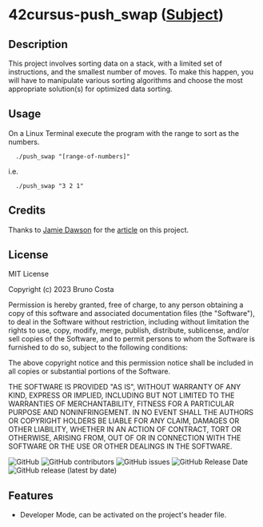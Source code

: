 # 42cursus-push_swap ([Subject](https://cdn.intra.42.fr/pdf/pdf/76345/en.subject.pdf))

## Description
This project involves sorting data on a stack, with a limited set of instructions, and the smallest number of moves. To make this happen, you will have to manipulate various sorting algorithms and choose the most appropriate solution(s) for optimized data sorting.

## Usage

On a Linux Terminal execute the program with the range to sort as the numbers.

```unix
  ./push_swap "[range-of-numbers]"
```
 i.e.

```unix
  ./push_swap "3 2 1"
```
 
## Credits

Thanks to [Jamie Dawson](https://github.com/JamieDawson) for the [article](https://medium.com/@jamierobertdawson/push-swap-the-least-amount-of-moves-with-two-stacks-d1e76a71789a) on this project.

## License

MIT License

Copyright (c) 2023 Bruno Costa

Permission is hereby granted, free of charge, to any person obtaining a copy
of this software and associated documentation files (the "Software"), to deal
in the Software without restriction, including without limitation the rights
to use, copy, modify, merge, publish, distribute, sublicense, and/or sell
copies of the Software, and to permit persons to whom the Software is
furnished to do so, subject to the following conditions:

The above copyright notice and this permission notice shall be included in all
copies or substantial portions of the Software.

THE SOFTWARE IS PROVIDED "AS IS", WITHOUT WARRANTY OF ANY KIND, EXPRESS OR
IMPLIED, INCLUDING BUT NOT LIMITED TO THE WARRANTIES OF MERCHANTABILITY,
FITNESS FOR A PARTICULAR PURPOSE AND NONINFRINGEMENT. IN NO EVENT SHALL THE
AUTHORS OR COPYRIGHT HOLDERS BE LIABLE FOR ANY CLAIM, DAMAGES OR OTHER
LIABILITY, WHETHER IN AN ACTION OF CONTRACT, TORT OR OTHERWISE, ARISING FROM,
OUT OF OR IN CONNECTION WITH THE SOFTWARE OR THE USE OR OTHER DEALINGS IN THE
SOFTWARE.

![GitHub](https://img.shields.io/github/license/BrunoCostaGH/42cursus-push_swap?style=for-the-badge)
![GitHub contributors](https://img.shields.io/github/contributors/BrunoCostaGH/42cursus-push_swap?style=for-the-badge)
![GitHub issues](https://img.shields.io/github/issues/BrunoCostaGH/42cursus-push_swap?style=for-the-badge)
![GitHub Release Date](https://img.shields.io/github/release-date/BrunoCostaGH/42cursus-push_swap?style=for-the-badge)
![GitHub release (latest by date)](https://img.shields.io/github/v/release/BrunoCostaGH/42cursus-push_swap?style=for-the-badge)

## Features

- Developer Mode, can be activated on the project's header file.
